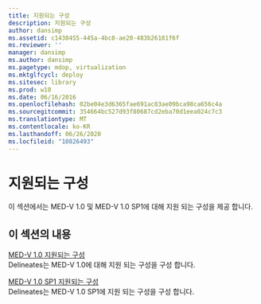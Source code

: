 ```yaml
---
title: 지원되는 구성
description: 지원되는 구성
author: dansimp
ms.assetid: c1438455-445a-4bc8-ae20-483b26181f6f
ms.reviewer: ''
manager: dansimp
ms.author: dansimp
ms.pagetype: mdop, virtualization
ms.mktglfcycl: deploy
ms.sitesec: library
ms.prod: w10
ms.date: 06/16/2016
ms.openlocfilehash: 02be04e3d6365fae691ac83ae09bca98ca656c4a
ms.sourcegitcommit: 354664bc527d93f80687cd2eba70d1eea024c7c3
ms.translationtype: MT
ms.contentlocale: ko-KR
ms.lasthandoff: 06/26/2020
ms.locfileid: "10826493"
---
```

# 지원되는 구성


이 섹션에서는 MED-V 1.0 및 MED-V 1.0 SP1에 대해 지원 되는 구성을 제공 합니다.

## 이 섹션의 내용


<a href="" id="med-v-1-0-supported-configurations"></a>[MED-V 1.0 지원되는 구성](med-v-10-supported-configurationsmedv-10.md)  
Delineates는 MED-V 1.0에 대해 지원 되는 구성을 구성 합니다.

<a href="" id="med-v-1-0-sp1-supported-configurations"></a>[MED-V 1.0 SP1 지원되는 구성](med-v-10-sp1-supported-configurationsmedv-10-sp1.md)  
Delineates는 MED-V 1.0 SP1에 지원 되는 구성을 구성 합니다.

 

 





